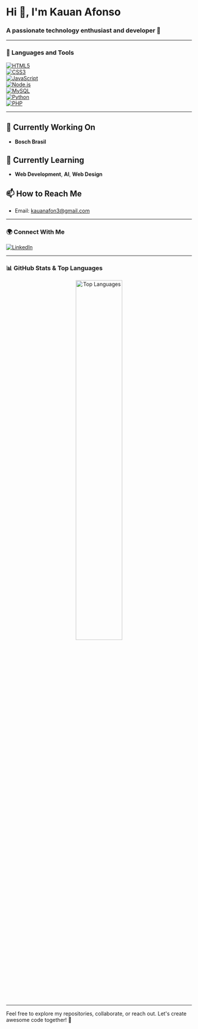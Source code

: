 # Hi 👋, I'm Kauan Afonso

### A passionate technology enthusiast and developer 🚀



---

### 🚀 Languages and Tools
[![HTML5](https://img.shields.io/badge/HTML5-%23E34F26.svg?logo=html5&logoColor=white)](https://www.w3schools.com/html/)  
[![CSS3](https://img.shields.io/badge/CSS3-%231572B6.svg?logo=css3&logoColor=white)](https://www.w3schools.com/css/)  
[![JavaScript](https://img.shields.io/badge/JavaScript-%23323330.svg?logo=javascript&logoColor=%23F7DF1E)](https://developer.mozilla.org/en-US/docs/Web/JavaScript)  
[![Node.js](https://img.shields.io/badge/Node.js-%23339933.svg?logo=node.js&logoColor=white)](https://nodejs.org/)  
[![MySQL](https://img.shields.io/badge/MySQL-%2300f.svg?logo=mysql&logoColor=white)](https://www.mysql.com/)  
[![Python](https://img.shields.io/badge/Python-%2314354C.svg?logo=python&logoColor=white)](https://www.python.org/)  
[![PHP](https://img.shields.io/badge/PHP-%23777BB4.svg?logo=php&logoColor=white)](https://www.php.net/)  

---

## 🔭 Currently Working On
- **Bosch Brasil**

## 🌱 Currently Learning
- **Web Development**, **AI**, **Web Design**

## 📫 How to Reach Me
- Email: [kauanafon3@gmail.com](mailto:kauanafon3@gmail.com)

---

### 🌍 Connect With Me
[![LinkedIn](https://img.shields.io/badge/LinkedIn-Kauan_Afonso-blue?logo=linkedin&logoColor=white)](https://www.linkedin.com/in/kauan-afonso-0452a5295/)

---

### 📊 GitHub Stats & Top Languages

<div align="center"">
  <img src="https://github-readme-stats.vercel.app/api/top-langs/?username=KauanAfonso&layout=compact&theme=radical" alt="Top Languages" width="50%" />
</div>

---

Feel free to explore my repositories, collaborate, or reach out. Let's create awesome code together! 🚀

